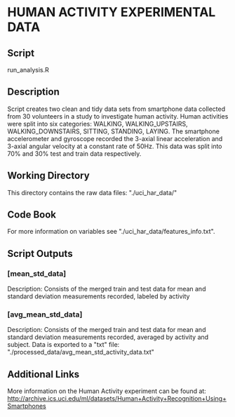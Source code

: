 # **HUMAN ACTIVITY EXPERIMENTAL DATA**


## **Script**
run_analysis.R

## **Description**
Script creates two clean and tidy data sets from smartphone
data collected from 30 volunteers in a study to investigate human activity.
Human activities were split into six categories: WALKING, WALKING_UPSTAIRS,
WALKING_DOWNSTAIRS, SITTING, STANDING, LAYING. The smartphone accelerometer
and gyroscope recorded the 3-axial linear acceleration and 3-axial angular
velocity at a constant rate of 50Hz. This data was split into 70% and 30%
test and train data respectively.

## **Working Directory**
This directory contains the raw data files:
"./uci_har_data/"

## **Code Book**
For more information on variables see "./uci_har_data/features_info.txt". 

## **Script Outputs**

### [mean_std_data]
Description: Consists of the merged train and test data for
mean and standard deviation measurements recorded, labeled by activity

### [avg_mean_std_data]
Description: Consists of the merged train and test data for
mean and standard deviation measurements recorded, averaged by activity and 
subject. 
Data is exported to a "txt" file:
"./processed_data/avg_mean_std_activity_data.txt"

## **Additional Links**
More information on the Human Activity experiment can be found at:
http://archive.ics.uci.edu/ml/datasets/Human+Activity+Recognition+Using+Smartphones 

